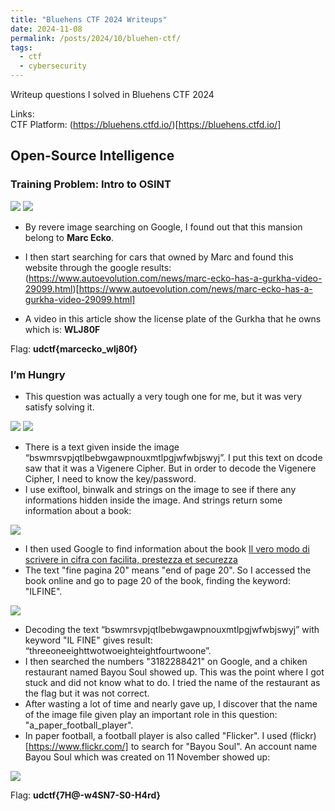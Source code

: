 ```yaml
---
title: "Bluehens CTF 2024 Writeups"
date: 2024-11-08
permalink: /posts/2024/10/bluehen-ctf/
tags:
  - ctf
  - cybersecurity
---
```


Writeup questions I solved in Bluehens CTF 2024

Links: <br>
CTF Platform: (https://bluehens.ctfd.io/)[https://bluehens.ctfd.io/]

## Open-Source Intelligence

### Training Problem: Intro to OSINT

<img src='/images/introosint.png'>
<img src='/images/house.png'>

- By revere image searching on Google, I found out that this mansion belong to **Marc Ecko**.
- I then start searching for cars that owned by Marc and found this website through the google results: (https://www.autoevolution.com/news/marc-ecko-has-a-gurkha-video-29099.html)[https://www.autoevolution.com/news/marc-ecko-has-a-gurkha-video-29099.html]

- A video in this article show the license plate of the Gurkha that he owns which is: **WLJ80F** <br>

Flag: **udctf{marcecko_wlj80f}**

### I’m Hungry

- This question was actually a very tough one for me, but it was very satisfy solving it.

<img src='/images/hungry.png'>
<img src='/images/fball.jpg'>

- There is a text given inside the image “bswmrsvpjqtlbebwgawpnouxmtlpgjwfwbjswyj”. I put this text on dcode saw that it was a Vigenere Cipher. But in order to decode the Vigenere Cipher, I need to know the key/password.
- I use exiftool, binwalk and strings on the image to see if there any informations hidden inside the image. And strings return some information about a book:

<img src='/images/book1.png'>

- I then used Google to find information about the book [Il vero modo di scrivere in cifra con facilita, prestezza et securezza](https://books.google.ca/books/about/Il_vero_modo_di_scrivere_in_cifra_con_fa.html?hl=it&id=dqNNAAAAcAAJ&redir_esc=y)
- The text "fine pagina 20" means "end of page 20". So I accessed the book online and go to page 20 of the book, finding the keyword: "ILFINE".

<img src='/images/book2.png'>

- Decoding the text “bswmrsvpjqtlbebwgawpnouxmtlpgjwfwbjswyj” with keyword "IL FINE" gives result: “threeoneeighttwotwoeighteightfourtwoone”.
- I then searched the numbers "3182288421" on Google, and a chiken restaurant named Bayou Soul showed up. This was the point where I got stuck and did not know what to do. I tried the name of the restaurant as the flag but it was not correct.
- After wasting a lot of time and nearly gave up, I discover that the name of the image file given play an important role in this question: "a_paper_football_player".
- In paper football, a football player is also called "Flicker". I used (flickr)[https://www.flickr.com/] to search for "Bayou Soul". An account name Bayou Soul which was created on 11 November showed up:

<img src='/images/bayou.png'>

Flag: **udctf{7H@-w4SN7-S0-H4rd}**
